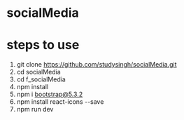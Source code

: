 # socialMedia
# steps to use
1. git clone https://github.com/studysingh/socialMedia.git
2. cd socialMedia
3. cd f_socialMedia
4. npm install
5. npm i bootstrap@5.3.2
6. npm install react-icons --save
7. npm run dev
